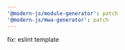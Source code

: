 ```yaml
---
'@modern-js/module-generator': patch
'@modern-js/mwa-generator': patch
---
```


fix: eslint template
